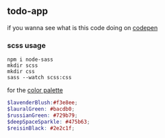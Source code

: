 ## todo-app
if you wanna see what is this code doing on [codepen](https://codepen.io/cenarturkmen/pen/PomqJaq)

### scss usage
```npm
npm i node-sass
mkdir scss
mkdir css
sass --watch scss:css
```

for the [color palette](https://coolors.co)
```scss
$lavenderBlush:#f3e8ee;
$lauralGreen: #bacdb0;
$russianGreen: #729b79;
$deepSpaceSparkle: #475b63;
$reisinBlack: #2e2c1f;
```
